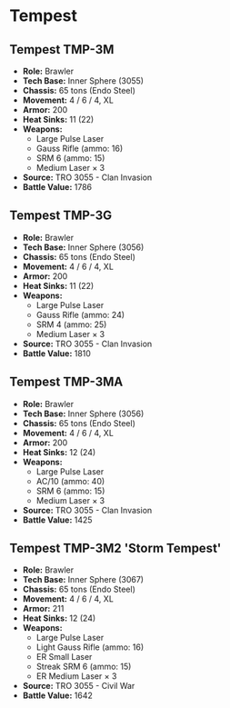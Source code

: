 # Tempest
## Tempest TMP-3M
- **Role:** Brawler
- **Tech Base:** Inner Sphere (3055)
- **Chassis:** 65 tons (Endo Steel)
- **Movement:** 4 / 6 / 4, XL
- **Armor:** 200
- **Heat Sinks:** 11 (22)
- **Weapons:**
  - Large Pulse Laser
  - Gauss Rifle (ammo: 16)
  - SRM 6 (ammo: 15)
  - Medium Laser × 3
- **Source:** TRO 3055 - Clan Invasion
- **Battle Value:** 1786

## Tempest TMP-3G
- **Role:** Brawler
- **Tech Base:** Inner Sphere (3056)
- **Chassis:** 65 tons (Endo Steel)
- **Movement:** 4 / 6 / 4, XL
- **Armor:** 200
- **Heat Sinks:** 11 (22)
- **Weapons:**
  - Large Pulse Laser
  - Gauss Rifle (ammo: 24)
  - SRM 4 (ammo: 25)
  - Medium Laser × 3
- **Source:** TRO 3055 - Clan Invasion
- **Battle Value:** 1810

## Tempest TMP-3MA
- **Role:** Brawler
- **Tech Base:** Inner Sphere (3056)
- **Chassis:** 65 tons (Endo Steel)
- **Movement:** 4 / 6 / 4, XL
- **Armor:** 200
- **Heat Sinks:** 12 (24)
- **Weapons:**
  - Large Pulse Laser
  - AC/10 (ammo: 40)
  - SRM 6 (ammo: 15)
  - Medium Laser × 3
- **Source:** TRO 3055 - Clan Invasion
- **Battle Value:** 1425

## Tempest TMP-3M2 'Storm Tempest'
- **Role:** Brawler
- **Tech Base:** Inner Sphere (3067)
- **Chassis:** 65 tons (Endo Steel)
- **Movement:** 4 / 6 / 4, XL
- **Armor:** 211
- **Heat Sinks:** 12 (24)
- **Weapons:**
  - Large Pulse Laser
  - Light Gauss Rifle (ammo: 16)
  - ER Small Laser
  - Streak SRM 6 (ammo: 15)
  - ER Medium Laser × 3
- **Source:** TRO 3055 - Civil War
- **Battle Value:** 1642


